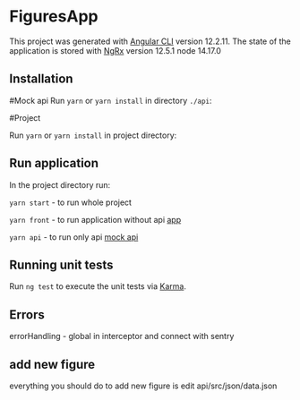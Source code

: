 # FiguresApp

This project was generated with [Angular CLI](https://github.com/angular/angular-cli) version 12.2.11.
The state of the application is stored with  [NgRx](https://ngrx.io/) version 12.5.1
node 14.17.0

## Installation

#Mock api
Run `yarn` or `yarn install` in directory `./api`:

#Project

Run `yarn` or `yarn install` in  project directory:

## Run application

In the project directory run:

`yarn start` - to run whole project

`yarn front` - to run application without api [app](http://localhost:4200)

`yarn api` - to run only api [mock api](http://localhost:3000/data)


## Running unit tests

Run `ng test` to execute the unit tests via [Karma](https://karma-runner.github.io).

## Errors
errorHandling - global in interceptor and connect with sentry

## add new figure
everything you should do to add new figure is edit api/src/json/data.json 
